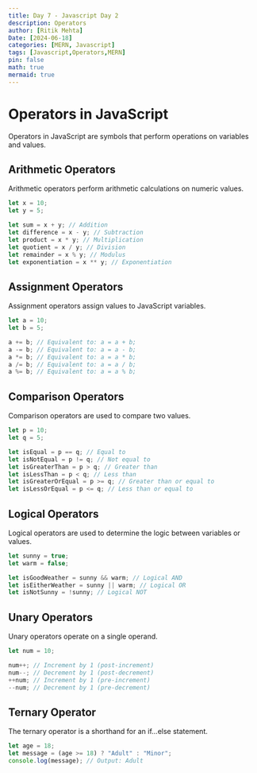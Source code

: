 ```yaml
---
title: Day 7 - Javascript Day 2
description: Operators
author: [Ritik Mehta]
Date: [2024-06-18]
categories: [MERN, Javascript]
tags: [Javascript,Operators,MERN]
pin: false
math: true
mermaid: true
---
```


# Operators in JavaScript

Operators in JavaScript are symbols that perform operations on variables and values.

## Arithmetic Operators

Arithmetic operators perform arithmetic calculations on numeric values.

```javascript
let x = 10;
let y = 5;

let sum = x + y; // Addition
let difference = x - y; // Subtraction
let product = x * y; // Multiplication
let quotient = x / y; // Division
let remainder = x % y; // Modulus
let exponentiation = x ** y; // Exponentiation
````

## Assignment Operators

Assignment operators assign values to JavaScript variables.

````javascript
let a = 10;
let b = 5;

a += b; // Equivalent to: a = a + b;
a -= b; // Equivalent to: a = a - b;
a *= b; // Equivalent to: a = a * b;
a /= b; // Equivalent to: a = a / b;
a %= b; // Equivalent to: a = a % b;
````
## Comparison Operators

Comparison operators are used to compare two values.

````javascript
let p = 10;
let q = 5;

let isEqual = p == q; // Equal to
let isNotEqual = p != q; // Not equal to
let isGreaterThan = p > q; // Greater than
let isLessThan = p < q; // Less than
let isGreaterOrEqual = p >= q; // Greater than or equal to
let isLessOrEqual = p <= q; // Less than or equal to
````
## Logical Operators

Logical operators are used to determine the logic between variables or values.

````javascript
let sunny = true;
let warm = false;

let isGoodWeather = sunny && warm; // Logical AND
let isEitherWeather = sunny || warm; // Logical OR
let isNotSunny = !sunny; // Logical NOT
````

## Unary Operators

Unary operators operate on a single operand.

````javascript
let num = 10;

num++; // Increment by 1 (post-increment)
num--; // Decrement by 1 (post-decrement)
++num; // Increment by 1 (pre-increment)
--num; // Decrement by 1 (pre-decrement)
````
## Ternary Operator

The ternary operator is a shorthand for an if...else statement.

````javascript
let age = 18;
let message = (age >= 18) ? "Adult" : "Minor";
console.log(message); // Output: Adult
````
